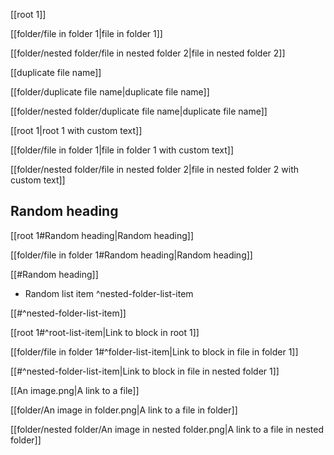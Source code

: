 [[root 1]]

[[folder/file in folder 1|file in folder 1]]

[[folder/nested folder/file in nested folder 2|file in nested folder 2]]

[[duplicate file name]]

[[folder/duplicate file name|duplicate file name]]

[[folder/nested folder/duplicate file name|duplicate file name]]

[[root 1|root 1 with custom text]]

[[folder/file in folder 1|file in folder 1 with custom text]]

[[folder/nested folder/file in nested folder 2|file in nested folder 2 with custom text]]

## Random heading

[[root 1#Random heading|Random heading]]

[[folder/file in folder 1#Random heading|Random heading]]

[[#Random heading]]

- Random list item ^nested-folder-list-item

[[#^nested-folder-list-item]]

[[root 1#^root-list-item|Link to block in root 1]]

[[folder/file in folder 1#^folder-list-item|Link to block in file in folder 1]]

[[#^nested-folder-list-item|Link to block in file in nested folder 1]]

[[An image.png|A link to a file]]

[[folder/An image in folder.png|A link to a file in folder]]

[[folder/nested folder/An image in nested folder.png|A link to a file in nested folder]]

